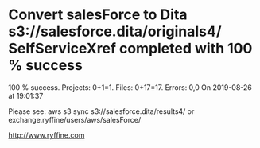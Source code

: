 # Convert salesForce to Dita s3://salesforce.dita/originals4/ SelfServiceXref completed with 100 % success

100 % success. Projects: 0+1=1.  Files: 0+17=17. Errors: 0,0  On 2019-08-26 at 19:01:37



Please see: aws s3 sync s3://salesforce.dita/results4/ or exchange.ryffine/users/aws/salesForce/

http://www.ryffine.com
